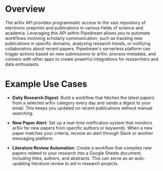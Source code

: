 # Overview

The arXiv API provides programmatic access to the vast repository of electronic preprints and publications in various fields of science and academia. Leveraging this API within Pipedream allows you to automate workflows involving scholarly communication, such as tracking new publications in specific domains, analyzing research trends, or notifying collaborators about recent papers. Pipedream's serverless platform can trigger actions based on new submissions to arXiv, process metadata, and connect with other apps to create powerful integrations for researchers and data enthusiasts.

# Example Use Cases

- **Daily Research Digest**: Build a workflow that fetches the latest papers from a selected arXiv category every day and sends a digest to your email. This keeps you updated on recent publications without manual searching.

- **New Paper Alert**: Set up a real-time notification system that monitors arXiv for new papers from specific authors or keywords. When a new paper matches your criteria, receive an alert through Slack or another messaging platform.

- **Literature Review Automation**: Create a workflow that compiles new papers related to your research into a Google Sheets document, including titles, authors, and abstracts. This can serve as an auto-updating literature review to aid in research projects.
